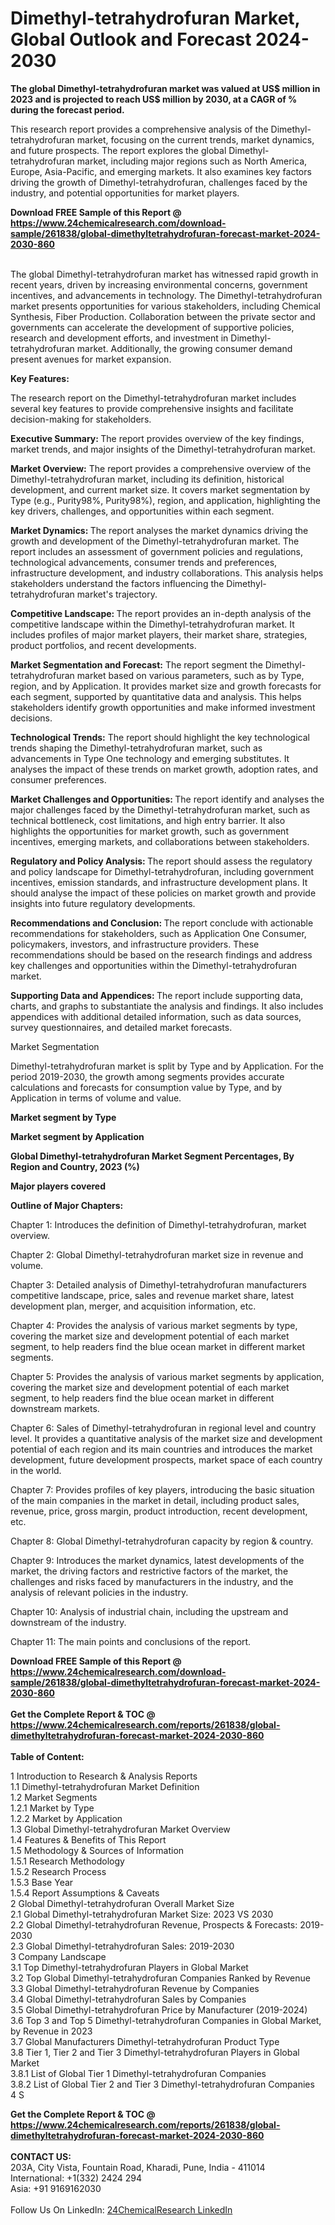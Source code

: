 <h1>Dimethyl-tetrahydrofuran Market, Global Outlook and Forecast 2024-2030</h1><p><strong>The global Dimethyl-tetrahydrofuran market was valued at US$ million in 2023 and is projected to reach US$ million by 2030, at a CAGR of % during the forecast period.</strong></p><p>
</p><p>This research report provides a comprehensive analysis of the Dimethyl-tetrahydrofuran market, focusing on the current trends, market dynamics, and future prospects. The report explores the global Dimethyl-tetrahydrofuran market, including major regions such as North America, Europe, Asia-Pacific, and emerging markets. It also examines key factors driving the growth of Dimethyl-tetrahydrofuran, challenges faced by the industry, and potential opportunities for market players.</p><div><b>Download FREE Sample of this Report @ 
            <a href="https://www.24chemicalresearch.com/download-sample/261838/global-dimethyltetrahydrofuran-forecast-market-2024-2030-860">
            https://www.24chemicalresearch.com/download-sample/261838/global-dimethyltetrahydrofuran-forecast-market-2024-2030-860</a></b></div><br><p>
The global Dimethyl-tetrahydrofuran market has witnessed rapid growth in recent years, driven by increasing environmental concerns, government incentives, and advancements in technology. The Dimethyl-tetrahydrofuran market presents opportunities for various stakeholders, including Chemical Synthesis, Fiber Production. Collaboration between the private sector and governments can accelerate the development of supportive policies, research and development efforts, and investment in Dimethyl-tetrahydrofuran market. Additionally, the growing consumer demand present avenues for market expansion.</p><p>
<strong>Key Features:</strong></p><p>
The research report on the Dimethyl-tetrahydrofuran market includes several key features to provide comprehensive insights and facilitate decision-making for stakeholders.</p><p>
<strong>Executive Summary: </strong>The report provides overview of the key findings, market trends, and major insights of the Dimethyl-tetrahydrofuran market.</p><p>
<strong>Market Overview:</strong> The report provides a comprehensive overview of the Dimethyl-tetrahydrofuran market, including its definition, historical development, and current market size. It covers market segmentation by Type (e.g., Purity98%, Purity98%), region, and application, highlighting the key drivers, challenges, and opportunities within each segment.</p><p>
<strong>Market Dynamics: </strong>The report analyses the market dynamics driving the growth and development of the Dimethyl-tetrahydrofuran market. The report includes an assessment of government policies and regulations, technological advancements, consumer trends and preferences, infrastructure development, and industry collaborations. This analysis helps stakeholders understand the factors influencing the Dimethyl-tetrahydrofuran market's trajectory.</p><p>
<strong>Competitive Landscape: </strong>The report provides an in-depth analysis of the competitive landscape within the Dimethyl-tetrahydrofuran market. It includes profiles of major market players, their market share, strategies, product portfolios, and recent developments.</p><p>
<strong>Market Segmentation and Forecast:</strong> The report segment the Dimethyl-tetrahydrofuran market based on various parameters, such as by Type, region, and by Application. It provides market size and growth forecasts for each segment, supported by quantitative data and analysis. This helps stakeholders identify growth opportunities and make informed investment decisions.</p><p>
<strong>Technological Trends:</strong> The report should highlight the key technological trends shaping the Dimethyl-tetrahydrofuran market, such as advancements in Type One technology and emerging substitutes. It analyses the impact of these trends on market growth, adoption rates, and consumer preferences.</p><p>
<strong>Market Challenges and Opportunities: </strong>The report identify and analyses the major challenges faced by the Dimethyl-tetrahydrofuran market, such as technical bottleneck, cost limitations, and high entry barrier. It also highlights the opportunities for market growth, such as government incentives, emerging markets, and collaborations between stakeholders.</p><p>
<strong>Regulatory and Policy Analysis: </strong>The report should assess the regulatory and policy landscape for Dimethyl-tetrahydrofuran, including government incentives, emission standards, and infrastructure development plans. It should analyse the impact of these policies on market growth and provide insights into future regulatory developments.</p><p>
<strong>Recommendations and Conclusion: </strong>The report conclude with actionable recommendations for stakeholders, such as Application One Consumer, policymakers, investors, and infrastructure providers. These recommendations should be based on the research findings and address key challenges and opportunities within the Dimethyl-tetrahydrofuran market.</p><p>
<strong>Supporting Data and Appendices: </strong>The report include supporting data, charts, and graphs to substantiate the analysis and findings. It also includes appendices with additional detailed information, such as data sources, survey questionnaires, and detailed market forecasts.</p><p>
Market Segmentation</p><p>
Dimethyl-tetrahydrofuran market is split by Type and by Application. For the period 2019-2030, the growth among segments provides accurate calculations and forecasts for consumption value by Type, and by Application in terms of volume and value.</p><p>
<strong>Market segment by Type</strong></p><p>
</p><p>
</p><p><strong>Market segment by Application</strong></p><p>
</p><p>
</p><p><strong>Global Dimethyl-tetrahydrofuran Market Segment Percentages, By Region and Country, 2023 (%)</strong></p><p>
</p><p>
</p><p></p><p>
</p><p><strong>Major players covered</strong></p><p>
</p><p>
</p><p><strong>Outline of Major Chapters:</strong></p><p>
Chapter 1: Introduces the definition of Dimethyl-tetrahydrofuran, market overview.</p><p>
Chapter 2: Global Dimethyl-tetrahydrofuran market size in revenue and volume.</p><p>
Chapter 3: Detailed analysis of Dimethyl-tetrahydrofuran manufacturers competitive landscape, price, sales and revenue market share, latest development plan, merger, and acquisition information, etc.</p><p>
Chapter 4: Provides the analysis of various market segments by type, covering the market size and development potential of each market segment, to help readers find the blue ocean market in different market segments.</p><p>
Chapter 5: Provides the analysis of various market segments by application, covering the market size and development potential of each market segment, to help readers find the blue ocean market in different downstream markets.</p><p>
Chapter 6: Sales of Dimethyl-tetrahydrofuran in regional level and country level. It provides a quantitative analysis of the market size and development potential of each region and its main countries and introduces the market development, future development prospects, market space of each country in the world.</p><p>
Chapter 7: Provides profiles of key players, introducing the basic situation of the main companies in the market in detail, including product sales, revenue, price, gross margin, product introduction, recent development, etc.</p><p>
Chapter 8: Global Dimethyl-tetrahydrofuran capacity by region &amp; country.</p><p>
Chapter 9: Introduces the market dynamics, latest developments of the market, the driving factors and restrictive factors of the market, the challenges and risks faced by manufacturers in the industry, and the analysis of relevant policies in the industry.</p><p>
Chapter 10: Analysis of industrial chain, including the upstream and downstream of the industry.</p><p>
Chapter 11: The main points and conclusions of the report.</p><div><b>Download FREE Sample of this Report @ 
            <a href="https://www.24chemicalresearch.com/download-sample/261838/global-dimethyltetrahydrofuran-forecast-market-2024-2030-860">
            https://www.24chemicalresearch.com/download-sample/261838/global-dimethyltetrahydrofuran-forecast-market-2024-2030-860</a></b></div><br><div><b>Get the Complete Report & TOC @ 
            <a href="https://www.24chemicalresearch.com/reports/261838/global-dimethyltetrahydrofuran-forecast-market-2024-2030-860">
            https://www.24chemicalresearch.com/reports/261838/global-dimethyltetrahydrofuran-forecast-market-2024-2030-860</a></b></div><br>
            <b>Table of Content:</b><p>1 Introduction to Research & Analysis Reports<br />
    1.1 Dimethyl-tetrahydrofuran Market Definition<br />
    1.2 Market Segments<br />
        1.2.1 Market by Type<br />
        1.2.2 Market by Application<br />
    1.3 Global Dimethyl-tetrahydrofuran Market Overview<br />
    1.4 Features & Benefits of This Report<br />
    1.5 Methodology & Sources of Information<br />
        1.5.1 Research Methodology<br />
        1.5.2 Research Process<br />
        1.5.3 Base Year<br />
        1.5.4 Report Assumptions & Caveats<br />
2 Global Dimethyl-tetrahydrofuran Overall Market Size<br />
    2.1 Global Dimethyl-tetrahydrofuran Market Size: 2023 VS 2030<br />
    2.2 Global Dimethyl-tetrahydrofuran Revenue, Prospects & Forecasts: 2019-2030<br />
    2.3 Global Dimethyl-tetrahydrofuran Sales: 2019-2030<br />
3 Company Landscape<br />
    3.1 Top Dimethyl-tetrahydrofuran Players in Global Market<br />
    3.2 Top Global Dimethyl-tetrahydrofuran Companies Ranked by Revenue<br />
    3.3 Global Dimethyl-tetrahydrofuran Revenue by Companies<br />
    3.4 Global Dimethyl-tetrahydrofuran Sales by Companies<br />
    3.5 Global Dimethyl-tetrahydrofuran Price by Manufacturer (2019-2024)<br />
    3.6 Top 3 and Top 5 Dimethyl-tetrahydrofuran Companies in Global Market, by Revenue in 2023<br />
    3.7 Global Manufacturers Dimethyl-tetrahydrofuran Product Type<br />
    3.8 Tier 1, Tier 2 and Tier 3 Dimethyl-tetrahydrofuran Players in Global Market<br />
        3.8.1 List of Global Tier 1 Dimethyl-tetrahydrofuran Companies<br />
        3.8.2 List of Global Tier 2 and Tier 3 Dimethyl-tetrahydrofuran Companies<br />
4 S</p><div><b>Get the Complete Report & TOC @ 
            <a href="https://www.24chemicalresearch.com/reports/261838/global-dimethyltetrahydrofuran-forecast-market-2024-2030-860">
            https://www.24chemicalresearch.com/reports/261838/global-dimethyltetrahydrofuran-forecast-market-2024-2030-860</a></b></div><br><b>CONTACT US:</b><br>
            203A, City Vista, Fountain Road, Kharadi, Pune, India - 411014<br>
            International: +1(332) 2424 294<br>
            Asia: +91 9169162030 <br><br>
            Follow Us On LinkedIn: <a href="https://www.linkedin.com/company/24chemicalresearch/">24ChemicalResearch LinkedIn</a>